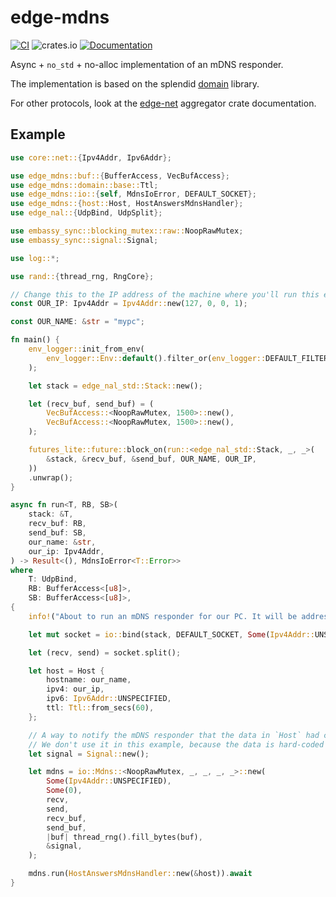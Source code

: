# edge-mdns

[![CI](https://github.com/ivmarkov/edge-net/actions/workflows/ci.yml/badge.svg)](https://github.com/ivmarkov/edge-net/actions/workflows/ci.yml)
![crates.io](https://img.shields.io/crates/v/edge-net.svg)
[![Documentation](https://docs.rs/edge-net/badge.svg)](https://docs.rs/edge-net)

Async + `no_std` + no-alloc implementation of an mDNS responder.

The implementation is based on the splendid [domain](https://github.com/NLnetLabs/domain) library.

For other protocols, look at the [edge-net](https://github.com/ivmarkov/edge-net) aggregator crate documentation.

## Example

```rust
use core::net::{Ipv4Addr, Ipv6Addr};

use edge_mdns::buf::{BufferAccess, VecBufAccess};
use edge_mdns::domain::base::Ttl;
use edge_mdns::io::{self, MdnsIoError, DEFAULT_SOCKET};
use edge_mdns::{host::Host, HostAnswersMdnsHandler};
use edge_nal::{UdpBind, UdpSplit};

use embassy_sync::blocking_mutex::raw::NoopRawMutex;
use embassy_sync::signal::Signal;

use log::*;

use rand::{thread_rng, RngCore};

// Change this to the IP address of the machine where you'll run this example
const OUR_IP: Ipv4Addr = Ipv4Addr::new(127, 0, 0, 1);

const OUR_NAME: &str = "mypc";

fn main() {
    env_logger::init_from_env(
        env_logger::Env::default().filter_or(env_logger::DEFAULT_FILTER_ENV, "info"),
    );

    let stack = edge_nal_std::Stack::new();

    let (recv_buf, send_buf) = (
        VecBufAccess::<NoopRawMutex, 1500>::new(),
        VecBufAccess::<NoopRawMutex, 1500>::new(),
    );

    futures_lite::future::block_on(run::<edge_nal_std::Stack, _, _>(
        &stack, &recv_buf, &send_buf, OUR_NAME, OUR_IP,
    ))
    .unwrap();
}

async fn run<T, RB, SB>(
    stack: &T,
    recv_buf: RB,
    send_buf: SB,
    our_name: &str,
    our_ip: Ipv4Addr,
) -> Result<(), MdnsIoError<T::Error>>
where
    T: UdpBind,
    RB: BufferAccess<[u8]>,
    SB: BufferAccess<[u8]>,
{
    info!("About to run an mDNS responder for our PC. It will be addressable using {our_name}.local, so try to `ping {our_name}.local`.");

    let mut socket = io::bind(stack, DEFAULT_SOCKET, Some(Ipv4Addr::UNSPECIFIED), Some(0)).await?;

    let (recv, send) = socket.split();

    let host = Host {
        hostname: our_name,
        ipv4: our_ip,
        ipv6: Ipv6Addr::UNSPECIFIED,
        ttl: Ttl::from_secs(60),
    };

    // A way to notify the mDNS responder that the data in `Host` had changed
    // We don't use it in this example, because the data is hard-coded
    let signal = Signal::new();

    let mdns = io::Mdns::<NoopRawMutex, _, _, _, _>::new(
        Some(Ipv4Addr::UNSPECIFIED),
        Some(0),
        recv,
        send,
        recv_buf,
        send_buf,
        |buf| thread_rng().fill_bytes(buf),
        &signal,
    );

    mdns.run(HostAnswersMdnsHandler::new(&host)).await
}
```
